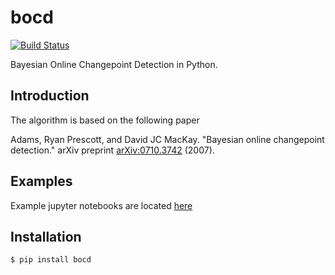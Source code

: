 # bocd
[![Build Status](https://travis-ci.com/y-bar/bcdpy.svg?branch=master)](https://travis-ci.com/y-bar/bocd)

Bayesian Online Changepoint Detection in Python.


## Introduction
The algorithm is based on the following paper

Adams, Ryan Prescott, and David JC MacKay. "Bayesian online changepoint detection." 
arXiv preprint [arXiv:0710.3742](https://arxiv.org/abs/0710.3742) (2007).


## Examples
Example jupyter notebooks are located [here](https://github.com/y-bar/bocd/tree/master/notebook)


## Installation
```bash
$ pip install bocd
```
